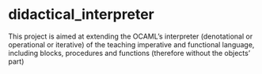 # didactical_interpreter
This project is aimed at extending the OCAML’s interpreter (denotational or operational or iterative) of the teaching imperative and functional language, including blocks, procedures and functions (therefore without the objects’ part)
